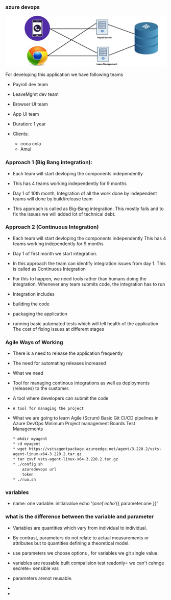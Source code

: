 ### azure devops

![images](./images/1.png)

For developing this application we have following teams

* Payroll dev team

* LeaveMgmt dev team
* Browser UI team
* App UI team
* Duration: 1 year
* Clients:
  * coca cola
  * Amul

### Approach 1 (Big Bang integration):

* Each team will start devloping the components independently

* This has 4 teams working independently for 9 months

* Day 1 of 10th month, Integration of all the work done by independent teams 
will done by build/release team

* This approach is called as Big-Bang integration. This mostly fails and to fix the issues we will added lot of technical debt.

### Approach 2 (Continuous Integration)

* Each team will start devloping the components independently
This has 4 teams working independently for 9 months
* Day 1 of first month we start integration.

* In this approach the team can identify integration issues from day 1.
This is called as Continuous Integration

* For this to happen, we need tools rather than humans doing the integration.
Whenever any team submits code, the integration has to run

* Integration includes

* building the code

* packaging the application

* running basic automated tests which will tell health of the application.
The cost of fixing issues at different stages

### Agile Ways of Working

* There is a need to release the application frequently

* The need for automating releases increased

* What we need

* Tool for managing continous integrations as well as deployments (releases) to the customer.

*    A tool where developers can submit the code
*     A tool for managing the project
* What we are going to learn
     Agile (Scrum)
     Basic Git
     CI/CD pipelines in Azure DevOps
     Minimum Project management
     Boards
     Test Managements

      * mkdir myagent
      * cd myagent
      * wget https://vstsagentpackage.azureedge.net/agent/3.220.2/vsts-agent-linux-x64-3.220.2.tar.gz
      * tar zxvf vsts-agent-linux-x64-3.220.2.tar.gz
      * ./config.sh
          azuredevops url
          token
      * ./run.sh

### variables
 * name: one
   variable: initialvalue
   echo '$(one)'
   echo '${{ parameter.one }}'

### what is the difference between the variable and parameter

*  Variables are quantities which vary from individual to individual.

* By contrast, parameters do not relate to actual measurements or attributes but to quantities defining a theoretical model. 

* use parameters we choose options , for variables we git single value.
* variables are reusable
    built
    compalision
    test
    readonly= we can't cahnge
    secrete= sensible var.
* parameters arenot reusable.
*

* 